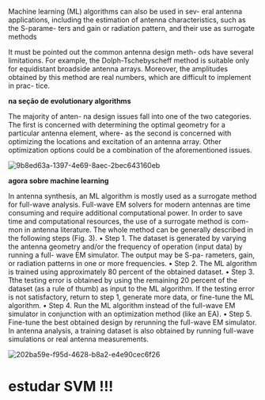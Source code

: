 Machine
learning (ML) algorithms can also be used in sev-
eral antenna applications, including the estimation
of antenna characteristics, such as the S-parame-
ters and gain or radiation pattern, and their use
as surrogate methods



It must be
pointed out the common antenna design meth-
ods have several limitations. For example, the
Dolph-Tschebyscheff method is suitable only for
equidistant broadside antenna arrays. Moreover,
the amplitudes obtained by this method are real
numbers, which are difficult to implement in prac-
tice. 



 **na seção de evolutionary algorithms**

The majority of anten-
na design issues fall into one of the two categories.
The first is concerned with determining the optimal
geometry for a particular antenna element, where-
as the second is concerned with optimizing the
locations and excitation of an antenna array. Other
optimization options could be a combination of
the aforementioned issues. 

![9b8ed63a-1397-4e69-8aec-2bec643160eb](file:///C:/Users/gab_f/OneDrive/Pictures/Typedown/9b8ed63a-1397-4e69-8aec-2bec643160eb.png)

**agora sobre machine learning**



In antenna synthesis, an ML algorithm is mostly
used as a surrogate method for full-wave analysis.
Full-wave EM solvers for modern antennas are time
consuming and require additional computational
power. In order to save time and computational
resources, the use of a surrogate method is com-
mon in antenna literature. The whole method can
be generally described in the following steps (Fig. 3).
• Step 1. The dataset is generated by varying
the antenna geometry and/or the frequency
of operation (input data) by running a full-
wave EM simulator. The output may be S-pa-
rameters, gain, or radiation patterns in one
or more frequencies.
• Step 2. The ML algorithm is trained using
approximately 80 percent of the obtained
dataset.
• Step 3. Tthe testing error is obtained by using
the remaining 20 percent of the dataset (as a
rule of thumb) as input to the ML algorithm.
If the testing error is not satisfactory, return
to step 1, generate more data, or fine-tune
the ML algorithm.
• Step 4. Run the ML algorithm instead of the
full-wave EM simulator in conjunction with
an optimization method (like an EA).
• Step 5. Fine-tune the best obtained design by
rerunning the full-wave EM simulator.
In antenna analysis, a training dataset is also
obtained by running full-wave simulations or
real antenna measurements.



![202ba59e-f95d-4628-b8a2-e4e90cec6f26](file:///C:/Users/gab_f/OneDrive/Pictures/Typedown/202ba59e-f95d-4628-b8a2-e4e90cec6f26.png)





# estudar SVM !!!




